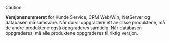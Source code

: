 <!-- markdownlint-disable-file MD041 -->
> [!CAUTION]
> **Versjonsnummeret** for Kunde Service, CRM Web/Win, NetServer og databasen må samsvare. Når du vil oppgradere ett av disse produktene, må de andre produktene også oppgraderes samtidig. Når databasen oppgraderes, må alle produktene oppgraderes til riktig versjon.
